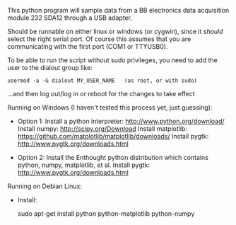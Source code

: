 This python program will sample data from a BB electronics data acquisition module 232 SDA12 through a USB adapter.

Should be runnable on either linux or windows (or cygwin), since it *should* select the right serial port.  Of course this assumes that you are communicating with the first port (COM1 or TTYUSB0).

To be able to run the script without sudo privileges, you need to add the user to the dialout group like:

    usermod -a -G dialout MY_USER_NAME   (as root, or with sudo)

...and then log out/log in or reboot for the changes to take effect

Running on Windows (I haven't tested this process yet, just guessing):

- Option 1:
    Install a python interpreter: http://www.python.org/download/
    Install numpy: http://scipy.org/Download
    Install matplotlib: https://github.com/matplotlib/matplotlib/downloads/
    Install pygtk: http://www.pygtk.org/downloads.html

- Option 2:
    Install the Enthought python distribution which contains python, numpy, matplotlib, et al.
    Install pygtk: http://www.pygtk.org/downloads.html

Running on Debian Linux:

- Install:

    sudo apt-get install python python-matplotlib python-numpy

